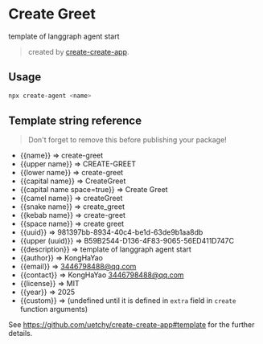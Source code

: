 # Create Greet

template of langgraph agent start

> created by [create-create-app](https://github.com/uetchy/create-create-app).

## Usage

```bash
npx create-agent <name>
```

## Template string reference

> Don't forget to remove this before publishing your package!

-   {{name}} => create-greet
-   {{upper name}} => CREATE-GREET
-   {{lower name}} => create-greet
-   {{capital name}} => CreateGreet
-   {{capital name space=true}} => Create Greet
-   {{camel name}} => createGreet
-   {{snake name}} => create_greet
-   {{kebab name}} => create-greet
-   {{space name}} => create greet
-   {{uuid}} => 981397bb-8934-40c4-be1d-63de9b1aa8db
-   {{upper (uuid)}} => B59B2544-D136-4F83-9065-56ED411D747C
-   {{description}} => template of langgraph agent start
-   {{author}} => KongHaYao
-   {{email}} => 3446798488@qq.com
-   {{contact}} => KongHaYao <3446798488@qq.com>
-   {{license}} => MIT
-   {{year}} => 2025
-   {{custom}} => (undefined until it is defined in `extra` field in `create` function arguments)

See https://github.com/uetchy/create-create-app#template for the further details.
